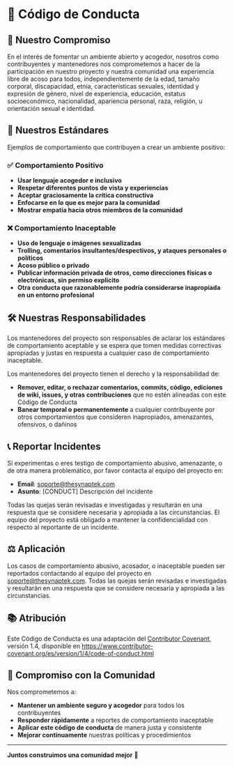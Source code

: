 # 📜 Código de Conducta

## 🎯 Nuestro Compromiso

En el interés de fomentar un ambiente abierto y acogedor, nosotros como contribuyentes y mantenedores nos comprometemos a hacer de la participación en nuestro proyecto y nuestra comunidad una experiencia libre de acoso para todos, independientemente de la edad, tamaño corporal, discapacidad, etnia, características sexuales, identidad y expresión de género, nivel de experiencia, educación, estatus socioeconómico, nacionalidad, apariencia personal, raza, religión, u orientación sexual e identidad.

## 🚀 Nuestros Estándares

Ejemplos de comportamiento que contribuyen a crear un ambiente positivo:

### ✅ Comportamiento Positivo
- **Usar lenguaje acogedor e inclusivo**
- **Respetar diferentes puntos de vista y experiencias**
- **Aceptar graciosamente la crítica constructiva**
- **Enfocarse en lo que es mejor para la comunidad**
- **Mostrar empatía hacia otros miembros de la comunidad**

### ❌ Comportamiento Inaceptable
- **Uso de lenguaje o imágenes sexualizadas**
- **Trolling, comentarios insultantes/despectivos, y ataques personales o políticos**
- **Acoso público o privado**
- **Publicar información privada de otros, como direcciones físicas o electrónicas, sin permiso explícito**
- **Otra conducta que razonablemente podría considerarse inapropiada en un entorno profesional**

## 🛠️ Nuestras Responsabilidades

Los mantenedores del proyecto son responsables de aclarar los estándares de comportamiento aceptable y se espera que tomen medidas correctivas apropiadas y justas en respuesta a cualquier caso de comportamiento inaceptable.

Los mantenedores del proyecto tienen el derecho y la responsabilidad de:
- **Remover, editar, o rechazar comentarios, commits, código, ediciones de wiki, issues, y otras contribuciones** que no estén alineadas con este Código de Conducta
- **Banear temporal o permanentemente** a cualquier contribuyente por otros comportamientos que consideren inapropiados, amenazantes, ofensivos, o dañinos

## 📞 Reportar Incidentes

Si experimentas o eres testigo de comportamiento abusivo, amenazante, o de otra manera problemático, por favor contacta al equipo del proyecto en:

- **Email**: soporte@thesynaptek.com
- **Asunto**: [CONDUCT] Descripción del incidente

Todas las quejas serán revisadas e investigadas y resultarán en una respuesta que se considere necesaria y apropiada a las circunstancias. El equipo del proyecto está obligado a mantener la confidencialidad con respecto al reportante de un incidente.

## ⚖️ Aplicación

Los casos de comportamiento abusivo, acosador, o inaceptable pueden ser reportados contactando al equipo del proyecto en soporte@thesynaptek.com. Todas las quejas serán revisadas e investigadas y resultarán en una respuesta que se considere necesaria y apropiada a las circunstancias.

## 📚 Atribución

Este Código de Conducta es una adaptación del [Contributor Covenant](https://www.contributor-covenant.org), versión 1.4, disponible en https://www.contributor-covenant.org/es/version/1/4/code-of-conduct.html

## 🤝 Compromiso con la Comunidad

Nos comprometemos a:
- **Mantener un ambiente seguro y acogedor** para todos los contribuyentes
- **Responder rápidamente** a reportes de comportamiento inaceptable
- **Aplicar este código de conducta** de manera justa y consistente
- **Mejorar continuamente** nuestras políticas y procedimientos

---

**Juntos construimos una comunidad mejor** 🌟
